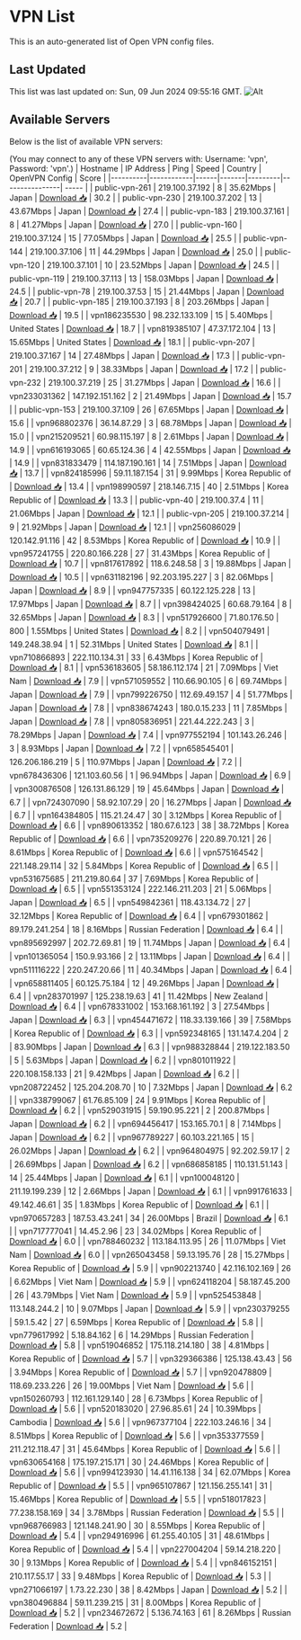 # VPN List

This is an auto-generated list of Open VPN config files.

## Last Updated

This list was last updated on: Sun, 09 Jun 2024 09:55:16 GMT.
![Alt](https://repobeats.axiom.co/api/embed/186b98318ef1479477931607c1ad7d823f12451f.svg "Repobeats analytics image")

## Available Servers

Below is the list of available VPN servers:

(You may connect to any of these VPN servers with: Username: 'vpn', Password: 'vpn'.)
| Hostname | IP Address | Ping | Speed | Country | OpenVPN Config | Score |
|----------|------------|------|-------|---------|----------------| ----- |
| public-vpn-261 | 219.100.37.192 | 8 | 35.62Mbps | Japan | [Download 📥](./configs/server_0_JP.ovpn) | 30.2 |
| public-vpn-230 | 219.100.37.202 | 13 | 43.67Mbps | Japan | [Download 📥](./configs/server_1_JP.ovpn) | 27.4 |
| public-vpn-183 | 219.100.37.161 | 8 | 41.27Mbps | Japan | [Download 📥](./configs/server_2_JP.ovpn) | 27.0 |
| public-vpn-160 | 219.100.37.124 | 15 | 77.05Mbps | Japan | [Download 📥](./configs/server_3_JP.ovpn) | 25.5 |
| public-vpn-144 | 219.100.37.106 | 11 | 44.29Mbps | Japan | [Download 📥](./configs/server_4_JP.ovpn) | 25.0 |
| public-vpn-120 | 219.100.37.101 | 10 | 23.52Mbps | Japan | [Download 📥](./configs/server_5_JP.ovpn) | 24.5 |
| public-vpn-119 | 219.100.37.113 | 13 | 158.03Mbps | Japan | [Download 📥](./configs/server_6_JP.ovpn) | 24.5 |
| public-vpn-78 | 219.100.37.53 | 15 | 21.44Mbps | Japan | [Download 📥](./configs/server_7_JP.ovpn) | 20.7 |
| public-vpn-185 | 219.100.37.193 | 8 | 203.26Mbps | Japan | [Download 📥](./configs/server_8_JP.ovpn) | 19.5 |
| vpn186235530 | 98.232.133.109 | 15 | 5.40Mbps | United States | [Download 📥](./configs/server_9_US.ovpn) | 18.7 |
| vpn819385107 | 47.37.172.104 | 13 | 15.65Mbps | United States | [Download 📥](./configs/server_10_US.ovpn) | 18.1 |
| public-vpn-207 | 219.100.37.167 | 14 | 27.48Mbps | Japan | [Download 📥](./configs/server_11_JP.ovpn) | 17.3 |
| public-vpn-201 | 219.100.37.212 | 9 | 38.33Mbps | Japan | [Download 📥](./configs/server_12_JP.ovpn) | 17.2 |
| public-vpn-232 | 219.100.37.219 | 25 | 31.27Mbps | Japan | [Download 📥](./configs/server_13_JP.ovpn) | 16.6 |
| vpn233031362 | 147.192.151.162 | 2 | 21.49Mbps | Japan | [Download 📥](./configs/server_14_JP.ovpn) | 15.7 |
| public-vpn-153 | 219.100.37.109 | 26 | 67.65Mbps | Japan | [Download 📥](./configs/server_15_JP.ovpn) | 15.6 |
| vpn968802376 | 36.14.87.29 | 3 | 68.78Mbps | Japan | [Download 📥](./configs/server_16_JP.ovpn) | 15.0 |
| vpn215209521 | 60.98.115.197 | 8 | 2.61Mbps | Japan | [Download 📥](./configs/server_17_JP.ovpn) | 14.9 |
| vpn616193065 | 60.65.124.36 | 4 | 42.55Mbps | Japan | [Download 📥](./configs/server_18_JP.ovpn) | 14.9 |
| vpn831833479 | 114.187.190.161 | 14 | 7.51Mbps | Japan | [Download 📥](./configs/server_19_JP.ovpn) | 13.7 |
| vpn824185996 | 59.11.187.154 | 31 | 9.99Mbps | Korea Republic of | [Download 📥](./configs/server_20_KR.ovpn) | 13.4 |
| vpn198990597 | 218.146.7.15 | 40 | 2.51Mbps | Korea Republic of | [Download 📥](./configs/server_21_KR.ovpn) | 13.3 |
| public-vpn-40 | 219.100.37.4 | 11 | 21.06Mbps | Japan | [Download 📥](./configs/server_22_JP.ovpn) | 12.1 |
| public-vpn-205 | 219.100.37.214 | 9 | 21.92Mbps | Japan | [Download 📥](./configs/server_23_JP.ovpn) | 12.1 |
| vpn256086029 | 120.142.91.116 | 42 | 8.53Mbps | Korea Republic of | [Download 📥](./configs/server_24_KR.ovpn) | 10.9 |
| vpn957241755 | 220.80.166.228 | 27 | 31.43Mbps | Korea Republic of | [Download 📥](./configs/server_25_KR.ovpn) | 10.7 |
| vpn817617892 | 118.6.248.58 | 3 | 19.88Mbps | Japan | [Download 📥](./configs/server_26_JP.ovpn) | 10.5 |
| vpn631182196 | 92.203.195.227 | 3 | 82.06Mbps | Japan | [Download 📥](./configs/server_27_JP.ovpn) | 8.9 |
| vpn947757335 | 60.122.125.228 | 13 | 17.97Mbps | Japan | [Download 📥](./configs/server_28_JP.ovpn) | 8.7 |
| vpn398424025 | 60.68.79.164 | 8 | 32.65Mbps | Japan | [Download 📥](./configs/server_29_JP.ovpn) | 8.3 |
| vpn517926600 | 71.80.176.50 | 800 | 1.55Mbps | United States | [Download 📥](./configs/server_30_US.ovpn) | 8.2 |
| vpn504079491 | 149.248.38.94 | 1 | 52.31Mbps | United States | [Download 📥](./configs/server_31_US.ovpn) | 8.1 |
| vpn710866893 | 222.110.134.31 | 33 | 6.43Mbps | Korea Republic of | [Download 📥](./configs/server_32_KR.ovpn) | 8.1 |
| vpn536183605 | 58.186.112.174 | 21 | 7.09Mbps | Viet Nam | [Download 📥](./configs/server_33_VN.ovpn) | 7.9 |
| vpn571059552 | 110.66.90.105 | 6 | 69.74Mbps | Japan | [Download 📥](./configs/server_34_JP.ovpn) | 7.9 |
| vpn799226750 | 112.69.49.157 | 4 | 51.77Mbps | Japan | [Download 📥](./configs/server_35_JP.ovpn) | 7.8 |
| vpn838674243 | 180.0.15.233 | 11 | 7.85Mbps | Japan | [Download 📥](./configs/server_36_JP.ovpn) | 7.8 |
| vpn805836951 | 221.44.222.243 | 3 | 78.29Mbps | Japan | [Download 📥](./configs/server_37_JP.ovpn) | 7.4 |
| vpn977552194 | 101.143.26.246 | 3 | 8.93Mbps | Japan | [Download 📥](./configs/server_38_JP.ovpn) | 7.2 |
| vpn658545401 | 126.206.186.219 | 5 | 110.97Mbps | Japan | [Download 📥](./configs/server_39_JP.ovpn) | 7.2 |
| vpn678436306 | 121.103.60.56 | 1 | 96.94Mbps | Japan | [Download 📥](./configs/server_40_JP.ovpn) | 6.9 |
| vpn300876508 | 126.131.86.129 | 19 | 45.64Mbps | Japan | [Download 📥](./configs/server_41_JP.ovpn) | 6.7 |
| vpn724307090 | 58.92.107.29 | 20 | 16.27Mbps | Japan | [Download 📥](./configs/server_42_JP.ovpn) | 6.7 |
| vpn164384805 | 115.21.24.47 | 30 | 3.12Mbps | Korea Republic of | [Download 📥](./configs/server_43_KR.ovpn) | 6.6 |
| vpn890613352 | 180.67.6.123 | 38 | 38.72Mbps | Korea Republic of | [Download 📥](./configs/server_44_KR.ovpn) | 6.6 |
| vpn735209276 | 220.89.70.121 | 26 | 8.61Mbps | Korea Republic of | [Download 📥](./configs/server_45_KR.ovpn) | 6.6 |
| vpn575164542 | 221.148.29.114 | 32 | 5.84Mbps | Korea Republic of | [Download 📥](./configs/server_46_KR.ovpn) | 6.5 |
| vpn531675685 | 211.219.80.64 | 37 | 7.69Mbps | Korea Republic of | [Download 📥](./configs/server_47_KR.ovpn) | 6.5 |
| vpn551353124 | 222.146.211.203 | 21 | 5.06Mbps | Japan | [Download 📥](./configs/server_48_JP.ovpn) | 6.5 |
| vpn549842361 | 118.43.134.72 | 27 | 32.12Mbps | Korea Republic of | [Download 📥](./configs/server_49_KR.ovpn) | 6.4 |
| vpn679301862 | 89.179.241.254 | 18 | 8.16Mbps | Russian Federation | [Download 📥](./configs/server_50_RU.ovpn) | 6.4 |
| vpn895692997 | 202.72.69.81 | 19 | 11.74Mbps | Japan | [Download 📥](./configs/server_51_JP.ovpn) | 6.4 |
| vpn101365054 | 150.9.93.166 | 2 | 13.11Mbps | Japan | [Download 📥](./configs/server_52_JP.ovpn) | 6.4 |
| vpn511116222 | 220.247.20.66 | 11 | 40.34Mbps | Japan | [Download 📥](./configs/server_53_JP.ovpn) | 6.4 |
| vpn658811405 | 60.125.75.184 | 12 | 49.26Mbps | Japan | [Download 📥](./configs/server_54_JP.ovpn) | 6.4 |
| vpn283701997 | 125.238.19.63 | 41 | 11.42Mbps | New Zealand | [Download 📥](./configs/server_55_NZ.ovpn) | 6.4 |
| vpn678331002 | 153.168.161.192 | 3 | 27.54Mbps | Japan | [Download 📥](./configs/server_56_JP.ovpn) | 6.3 |
| vpn454471672 | 118.33.139.166 | 39 | 7.58Mbps | Korea Republic of | [Download 📥](./configs/server_57_KR.ovpn) | 6.3 |
| vpn592348165 | 131.147.4.204 | 2 | 83.90Mbps | Japan | [Download 📥](./configs/server_58_JP.ovpn) | 6.3 |
| vpn988328844 | 219.122.183.50 | 5 | 5.63Mbps | Japan | [Download 📥](./configs/server_59_JP.ovpn) | 6.2 |
| vpn801011922 | 220.108.158.133 | 21 | 9.42Mbps | Japan | [Download 📥](./configs/server_60_JP.ovpn) | 6.2 |
| vpn208722452 | 125.204.208.70 | 10 | 7.32Mbps | Japan | [Download 📥](./configs/server_61_JP.ovpn) | 6.2 |
| vpn338799067 | 61.76.85.109 | 24 | 9.91Mbps | Korea Republic of | [Download 📥](./configs/server_62_KR.ovpn) | 6.2 |
| vpn529031915 | 59.190.95.221 | 2 | 200.87Mbps | Japan | [Download 📥](./configs/server_63_JP.ovpn) | 6.2 |
| vpn694456417 | 153.165.70.1 | 8 | 7.14Mbps | Japan | [Download 📥](./configs/server_64_JP.ovpn) | 6.2 |
| vpn967789227 | 60.103.221.165 | 15 | 26.02Mbps | Japan | [Download 📥](./configs/server_65_JP.ovpn) | 6.2 |
| vpn964804975 | 92.202.59.17 | 2 | 26.69Mbps | Japan | [Download 📥](./configs/server_66_JP.ovpn) | 6.2 |
| vpn686858185 | 110.131.51.143 | 14 | 25.44Mbps | Japan | [Download 📥](./configs/server_67_JP.ovpn) | 6.1 |
| vpn100048120 | 211.19.199.239 | 12 | 2.66Mbps | Japan | [Download 📥](./configs/server_68_JP.ovpn) | 6.1 |
| vpn991761633 | 49.142.46.61 | 35 | 1.83Mbps | Korea Republic of | [Download 📥](./configs/server_69_KR.ovpn) | 6.1 |
| vpn970657283 | 187.53.43.241 | 34 | 26.00Mbps | Brazil | [Download 📥](./configs/server_70_BR.ovpn) | 6.1 |
| vpn717777041 | 14.45.2.96 | 23 | 34.02Mbps | Korea Republic of | [Download 📥](./configs/server_71_KR.ovpn) | 6.0 |
| vpn788460232 | 113.184.113.95 | 26 | 11.07Mbps | Viet Nam | [Download 📥](./configs/server_72_VN.ovpn) | 6.0 |
| vpn265043458 | 59.13.195.76 | 28 | 15.27Mbps | Korea Republic of | [Download 📥](./configs/server_73_KR.ovpn) | 5.9 |
| vpn902213740 | 42.116.102.169 | 26 | 6.62Mbps | Viet Nam | [Download 📥](./configs/server_74_VN.ovpn) | 5.9 |
| vpn624118204 | 58.187.45.200 | 26 | 43.79Mbps | Viet Nam | [Download 📥](./configs/server_75_VN.ovpn) | 5.9 |
| vpn525453848 | 113.148.244.2 | 10 | 9.07Mbps | Japan | [Download 📥](./configs/server_76_JP.ovpn) | 5.9 |
| vpn230379255 | 59.1.5.42 | 27 | 6.59Mbps | Korea Republic of | [Download 📥](./configs/server_77_KR.ovpn) | 5.8 |
| vpn779617992 | 5.18.84.162 | 6 | 14.29Mbps | Russian Federation | [Download 📥](./configs/server_78_RU.ovpn) | 5.8 |
| vpn519046852 | 175.118.214.180 | 38 | 4.81Mbps | Korea Republic of | [Download 📥](./configs/server_79_KR.ovpn) | 5.7 |
| vpn329366386 | 125.138.43.43 | 56 | 3.94Mbps | Korea Republic of | [Download 📥](./configs/server_80_KR.ovpn) | 5.7 |
| vpn920478809 | 118.69.233.226 | 26 | 19.00Mbps | Viet Nam | [Download 📥](./configs/server_81_VN.ovpn) | 5.6 |
| vpn150260793 | 112.161.129.140 | 28 | 6.73Mbps | Korea Republic of | [Download 📥](./configs/server_82_KR.ovpn) | 5.6 |
| vpn520183020 | 27.96.85.61 | 24 | 10.39Mbps | Cambodia | [Download 📥](./configs/server_83_KH.ovpn) | 5.6 |
| vpn967377104 | 222.103.246.16 | 34 | 8.51Mbps | Korea Republic of | [Download 📥](./configs/server_84_KR.ovpn) | 5.6 |
| vpn353377559 | 211.212.118.47 | 31 | 45.64Mbps | Korea Republic of | [Download 📥](./configs/server_85_KR.ovpn) | 5.6 |
| vpn630654168 | 175.197.215.171 | 30 | 24.46Mbps | Korea Republic of | [Download 📥](./configs/server_86_KR.ovpn) | 5.6 |
| vpn994123930 | 14.41.116.138 | 34 | 62.07Mbps | Korea Republic of | [Download 📥](./configs/server_87_KR.ovpn) | 5.5 |
| vpn965107867 | 121.156.255.141 | 31 | 15.46Mbps | Korea Republic of | [Download 📥](./configs/server_88_KR.ovpn) | 5.5 |
| vpn518017823 | 77.238.158.169 | 34 | 3.78Mbps | Russian Federation | [Download 📥](./configs/server_89_RU.ovpn) | 5.5 |
| vpn968766983 | 121.148.241.90 | 30 | 8.55Mbps | Korea Republic of | [Download 📥](./configs/server_90_KR.ovpn) | 5.4 |
| vpn294916996 | 61.255.40.105 | 31 | 48.61Mbps | Korea Republic of | [Download 📥](./configs/server_91_KR.ovpn) | 5.4 |
| vpn227004204 | 59.14.218.220 | 30 | 9.13Mbps | Korea Republic of | [Download 📥](./configs/server_92_KR.ovpn) | 5.4 |
| vpn846152151 | 210.117.55.17 | 33 | 9.48Mbps | Korea Republic of | [Download 📥](./configs/server_93_KR.ovpn) | 5.3 |
| vpn271066197 | 1.73.22.230 | 38 | 8.42Mbps | Japan | [Download 📥](./configs/server_94_JP.ovpn) | 5.2 |
| vpn380496884 | 59.11.239.215 | 31 | 8.00Mbps | Korea Republic of | [Download 📥](./configs/server_95_KR.ovpn) | 5.2 |
| vpn234672672 | 5.136.74.163 | 61 | 8.26Mbps | Russian Federation | [Download 📥](./configs/server_96_RU.ovpn) | 5.2 |
